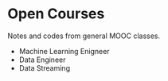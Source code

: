 # Open Courses
Notes and codes from general MOOC classes.

- Machine Learning Enigneer
- Data Engineer
- Data Streaming

